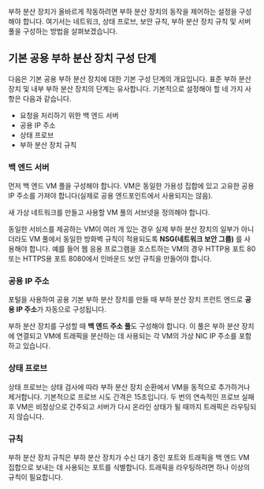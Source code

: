 부하 분산 장치가 올바르게 작동하려면 부하 분산 장치의 동작을 제어하는 설정을 구성해야 합니다. 여기서는 네트워크, 상태 프로브, 보안 규칙, 부하 분산 장치 규칙 및 서버 풀을 구성하는 방법을 살펴보겠습니다.

## <a name="steps-for-configuring-a-basic-public-load-balancer"></a>기본 공용 부하 분산 장치 구성 단계

다음은 기본 공용 부하 분산 장치에 대한 기본 구성 단계의 개요입니다. 표준 부하 분산 장치 및 내부 부하 분산 장치의 단계는 유사합니다. 기본적으로 설정해야 할 네 가지 사항은 다음과 같습니다.

- 요청을 처리하기 위한 백 엔드 서버
- 공용 IP 주소
- 상태 프로브
- 부하 분산 장치 규칙

### <a name="backend-servers"></a>백 엔드 서버

먼저 백 엔드 VM 풀을 구성해야 합니다. VM은 동일한 가용성 집합에 있고 고유한 공용 IP 주소를 가져야 합니다(실제로 공용 엔드포인트에서 사용되지는 않음).

새 가상 네트워크를 만들고 사용할 VM 풀의 서브넷을 정의해야 합니다.

 동일한 서비스를 제공하는 VM이 여러 개 있는 경우 실제 부하 분산 장치의 일부가 아니더라도 VM 풀에서 동일한 방화벽 규칙이 적용되도록 **NSG(네트워크 보안 그룹)** 를 사용해야 합니다. 예를 들어 웹 응용 프로그램을 호스트하는 VM의 경우 HTTP용 포트 80 또는 HTTPS용 포트 8080에서 인바운드 보안 규칙을 만들어야 합니다.

### <a name="public-ip-address"></a>공용 IP 주소

포털을 사용하여 공용 기본 부하 분산 장치를 만들 때 부하 분산 장치 프런트 엔드로 **공용 IP 주소**가 자동으로 구성됩니다.

부하 분산 장치를 구성할 때 **백 엔드 주소 풀**도 구성해야 합니다. 이 풀은 부하 분산 장치에 연결되고 VM에 트래픽을 분산하는 데 사용되는 각 VM의 가상 NIC IP 주소를 포함하고 있습니다.

### <a name="health-probe"></a>상태 프로브

상태 프로브는 상태 검사에 따라 부하 분산 장치 순환에서 VM을 동적으로 추가하거나 제거합니다. 기본적으로 프로브 시도 간격은 15초입니다. 두 번의 연속적인 프로브 실패 후 VM은 비정상으로 간주되고 서버가 다시 온라인 상태가 될 때까지 트래픽은 라우팅되지 않습니다.

### <a name="rules"></a>규칙

부하 분산 장치 규칙은 부하 분산 장치가 수신 대기 중인 포트와 트래픽을 백 엔드 VM 집합으로 보내는 데 사용되는 포트를 식별합니다. 트래픽을 라우팅하려면 하나 이상의 규칙이 필요합니다.
